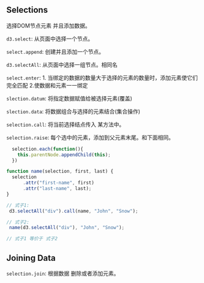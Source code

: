 ## Selections

选择DOM节点元素 并且添加数据。

`d3.select`: 从页面中选择一个节点。

`select.append`: 创建并且添加一个节点。

`d3.selectAll`: 从页面中选择一组节点。相同名

`select.enter`: 1. 当绑定的数据的数量大于选择的元素的数量时，添加元素使它们完全匹配 2.使数据和元素一一绑定

`slection.datum`: 将指定数据赋值给被选择元素(覆盖)

`slection.data`: 将数据组合与选择的元素结合(集合操作)

`selection.call`: 将当前选择结点传入 某方法中。

`selection.raise`: 每个选中的元素，添加到父元素末尾。和下面相同。
```js
  selection.each(function(){
    this.parentNode.appendChild(this);
  })

```


```js
function name(selection, first, last) {
  selection
      .attr("first-name", first)
      .attr("last-name", last);
}

// 式子1:
 d3.selectAll("div").call(name, "John", "Snow");

// 式子2:
 name(d3.selectAll("div"), "John", "Snow");

// 式子1 等价于 式子2

```

## Joining Data

`selection.join`: 根据数据 删除或者添加元素。 


